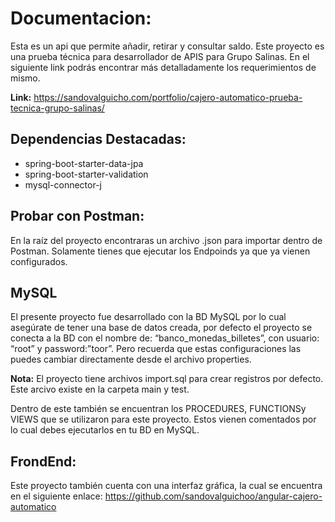 # Documentacion:
Esta es un api que permite añadir, retirar y consultar saldo. 
Este proyecto es una prueba técnica para desarrollador de APIS para Grupo Salinas. En el siguiente link podrás encontrar más detalladamente los requerimientos de mismo.

 **Link:** https://sandovalguicho.com/portfolio/cajero-automatico-prueba-tecnica-grupo-salinas/

## Dependencias Destacadas:
+ spring-boot-starter-data-jpa
+ spring-boot-starter-validation
+ mysql-connector-j


## Probar con Postman:
En la raíz del proyecto encontraras un archivo .json para importar dentro de Postman. Solamente tienes que ejecutar los Endpoinds ya que ya vienen configurados.



## MySQL
El presente proyecto fue desarrollado con la BD MySQL por lo cual asegúrate de tener una base de datos creada, por defecto el proyecto se conecta a la BD con el nombre de: “banco_monedas_billetes”, con usuario: “root” y password:”toor”. Pero recuerda que estas configuraciones las puedes cambiar directamente desde el archivo properties.

**Nota:** El proyecto tiene archivos import.sql para crear registros por defecto. Este arcivo existe en la carpeta main y test.

Dentro de este también se encuentran los PROCEDURES, FUNCTIONSy VIEWS que se utilizaron para este proyecto. Estos vienen comentados por lo cual debes ejecutarlos en tu BD en MySQL.

## FrondEnd:
Este proyecto también  cuenta con una interfaz gráfica, la cual se encuentra en el siguiente enlace: https://github.com/sandovalguichoo/angular-cajero-automatico
